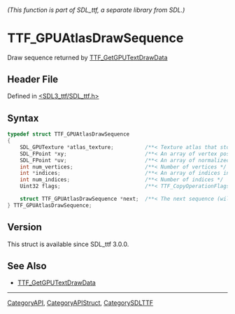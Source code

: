 ###### (This function is part of SDL_ttf, a separate library from SDL.)
# TTF_GPUAtlasDrawSequence

Draw sequence returned by [TTF_GetGPUTextDrawData](TTF_GetGPUTextDrawData)

## Header File

Defined in [<SDL3_ttf/SDL_ttf.h>](https://github.com/libsdl-org/SDL_ttf/blob/main/include/SDL3_ttf/SDL_ttf.h)

## Syntax

```c
typedef struct TTF_GPUAtlasDrawSequence
{
    SDL_GPUTexture *atlas_texture;          /**< Texture atlas that stores the glyphs */
    SDL_FPoint *xy;                         /**< An array of vertex positions */
    SDL_FPoint *uv;                         /**< An array of normalized texture coordinates for each vertex */
    int num_vertices;                       /**< Number of vertices */
    int *indices;                           /**< An array of indices into the 'vertices' arrays */
    int num_indices;                        /**< Number of indices */
    Uint32 flags;                           /**< TTF_CopyOperationFlags */

    struct TTF_GPUAtlasDrawSequence *next;  /**< The next sequence (will be NULL in case of the last sequence) */
} TTF_GPUAtlasDrawSequence;
```

## Version

This struct is available since SDL_ttf 3.0.0.

## See Also

- [TTF_GetGPUTextDrawData](TTF_GetGPUTextDrawData)

----
[CategoryAPI](CategoryAPI), [CategoryAPIStruct](CategoryAPIStruct), [CategorySDLTTF](CategorySDLTTF)

